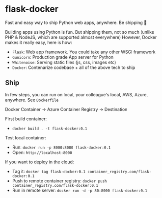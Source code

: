 # flask-docker
Fast and easy way to ship Python web apps, anywhere. Be shipping 🚀

Building apps using Python is fun.
But shipping them, not so much (unlike PHP & NodeJS, which are supported almost everywhere)
However, Docker makes it really easy, here is how:

- `Flask`: Web app framework. You could take any other WSGI framework
- `Gunicorn`: Production grade App server for Python
- `Whitenoise`: Serving static files (js, css, images etc)
- `Docker`: Contenarize codebase + all of the above tech to ship


## Ship

In few steps, you can run on local, your colleague's local, AWS, Azure, anywhere.
See `Dockerfile`

Docker Container -> Azure Container Registry -> Destination

First build container:
* `docker build . -t flask-docker:0.1`

Test local container:
* Run: `docker run -p 8000:8000 flask-docker:0.1`
* Open: `http://localhost:8000`

If you want to deploy in the cloud:
* Tag it: `docker tag flask-docker:0.1 container_registry.com/flask-docker:0.1`
* Push to remote container registry: `docker push container_registry.com/flask-docker:0.1`
* Run in remote server: `docker run -d -p 80:8000 flask-docker:0.1`
